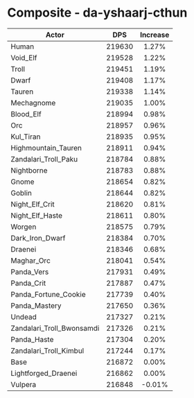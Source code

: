 # Composite - da-yshaarj-cthun
| Actor | DPS | Increase |
|---|:---:|:---:|
|Human|219630|1.27%|
|Void_Elf|219528|1.22%|
|Troll|219451|1.19%|
|Dwarf|219408|1.17%|
|Tauren|219338|1.14%|
|Mechagnome|219035|1.00%|
|Blood_Elf|218994|0.98%|
|Orc|218957|0.96%|
|Kul_Tiran|218935|0.95%|
|Highmountain_Tauren|218911|0.94%|
|Zandalari_Troll_Paku|218784|0.88%|
|Nightborne|218783|0.88%|
|Gnome|218654|0.82%|
|Goblin|218644|0.82%|
|Night_Elf_Crit|218620|0.81%|
|Night_Elf_Haste|218611|0.80%|
|Worgen|218575|0.79%|
|Dark_Iron_Dwarf|218384|0.70%|
|Draenei|218346|0.68%|
|Maghar_Orc|218041|0.54%|
|Panda_Vers|217931|0.49%|
|Panda_Crit|217887|0.47%|
|Panda_Fortune_Cookie|217739|0.40%|
|Panda_Mastery|217650|0.36%|
|Undead|217327|0.21%|
|Zandalari_Troll_Bwonsamdi|217326|0.21%|
|Panda_Haste|217304|0.20%|
|Zandalari_Troll_Kimbul|217244|0.17%|
|Base|216872|0.00%|
|Lightforged_Draenei|216862|0.00%|
|Vulpera|216848|-0.01%|
